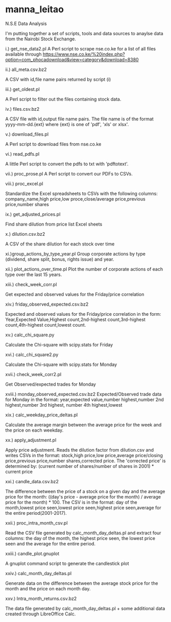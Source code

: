 # manna_leitao
N.S.E Data Analysis

I'm putting together a set of scripts, tools and data sources to anaylse data from the Nairobi Stock Exchange.

i.) get_nse_data2.pl
A Perl script to scrape nse.co.ke for a list of all files available through https://www.nse.co.ke/%20index.php?option=com_phocadownload&view=category&download=8380

ii.) all_meta.csv.bz2

A CSV with id,file name pairs returned by script (i)

iii.) get_oldest.pl

A Perl script to filter out the files containing stock data.

iv.) files.csv.bz2

A CSV file with id,output file name pairs. The file name is of the format yyyy-mm-dd.{ext} where {ext} is one of 'pdf', 'xls' or 
xlsx'.

v.) download_files.pl

A Perl script to download files from nse.co.ke

vi.) read_pdfs.pl

A little Perl script to convert the pdfs to txt with 'pdftotext'.

vii.) proc_prose.pl
A Perl script to convert our PDFs to CSVs.

viii.) proc_excel.pl

Standardize the Excel spreadsheets to CSVs with the following columns: company_name,high price,low proce,close/average price,previous price,number shares

ix.) get_adjusted_prices.pl

Find share dilution from price list Excel sheets

x.) dilution.csv.bz2

A CSV of the share dilution for each stock over time

xi.)group_actions_by_type_year.pl
Group corporate actions by type (dividend, share split, bonus, rights issue) and year.

xii.) plot_actions_over_time.pl
Plot the number of corporate actions of each type over the last 15 years.

xiii.) check_week_corr.pl

Get expected and observed values for the Friday/price correlation

xiv.) friday_observed_expected.csv.bz2

Expected and observed values for the Friday/price correlation in the form: Year,Expected Value,Highest count,2nd-highest count,3rd-highest count,4th-highest count,lowest count.

xv.) calc_chi_square.py

Calculate the Chi-square with scipy.stats for Friday

xvi.) calc_chi_square2.py

Calculate the Chi-square with scipy.stats for Monday

xvii.) check_week_corr2.pl

Get Observed/expected trades for Monday

xviii.) monday_observed_expected.csv.bz2
Expected/Observed trade data for Monday in the format: year,expected value,number highest,number 2nd highest,number 3rd highest, number 4th highest,lowest

xix.) calc_weekday_price_deltas.pl

Calculate the average margin between the average price for the week and the price on each weekday.

xx.) apply_adjustment.pl

Apply price adjustment. Reads the dilution factor from dilution.csv and writes CSVs in the format: stock,high price,low price,average price/closing price,previous price,number shares,corrected price.
The 'corrected price' is determined by: (current number of shares/number of shares in 2001) * current price

xxi.) candle_data.csv.bz2

The difference between the price of a stock on a given day and the average price for the month: ((day's price - average price for the month) / average price for the month) * 100.
The CSV is in the format: day of the month,lowest price seen,lowest price seen,highest price seen,average for the entire period(2001-2017).

xxii.) proc_intra_month_csv.pl

Read the CSV file generated by calc_month_day_deltas.pl and extract four columns: the day of the month, the highest price seen, the lowest price seen and the average for the entire period.

xxiii.) candle_plot.gnuplot

A gnuplot command script to generate the candlestick plot

xxiv.) calc_month_day_deltas.pl

Generate data on the difference between the average stock price for the month and the price on each month day.

xxv.) Intra_month_returns.csv.bz2

The data file generated by calc_month_day_deltas.pl + some additional data created through LibreOffice Calc.


